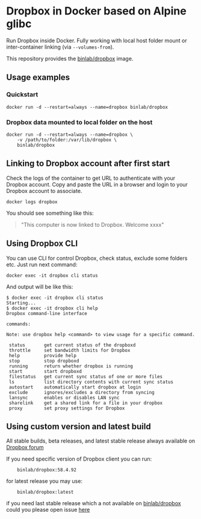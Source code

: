 # Dropbox in Docker based on Alpine glibc

[hub]: https://hub.docker.com/r/binlab/dropbox/

Run Dropbox inside Docker. Fully working with local host folder mount or inter-container linking (via `--volumes-from`).

This repository provides the [binlab/dropbox](https://registry.hub.docker.com/u/binlab/dropbox/) image.

## Usage examples

### Quickstart

    docker run -d --restart=always --name=dropbox binlab/dropbox

### Dropbox data mounted to local folder on the host

    docker run -d --restart=always --name=dropbox \
        -v /path/to/folder:/var/lib/dropbox \
        binlab/dropbox

## Linking to Dropbox account after first start

Check the logs of the container to get URL to authenticate with your Dropbox account.
Copy and paste the URL in a browser and login to your Dropbox account to associate.

    docker logs dropbox

You should see something like this:

> "This computer is now linked to Dropbox. Welcome xxxx"

## Using Dropbox CLI

You can use CLI for control Dropbox, check status, exclude some folders etc.
Just run next command:

    docker exec -it dropbox cli status

And output will be like this:


    $ docker exec -it dropbox cli status
    Starting...
    $ docker exec -it dropbox cli help
    Dropbox command-line interface
    
    commands:
    
    Note: use dropbox help <command> to view usage for a specific command.
    
     status       get current status of the dropboxd
     throttle     set bandwidth limits for Dropbox
     help         provide help
     stop         stop dropboxd
     running      return whether dropbox is running
     start        start dropboxd
     filestatus   get current sync status of one or more files
     ls           list directory contents with current sync status
     autostart    automatically start dropbox at login
     exclude      ignores/excludes a directory from syncing
     lansync      enables or disables LAN sync
     sharelink    get a shared link for a file in your dropbox
     proxy        set proxy settings for Dropbox

## Using custom version and latest build

All stable builds, beta releases, and latest stable release always available on [Dropbox forum](https://www.dropboxforum.com/t5/Desktop-client-builds/bd-p/101003016)

If you need specific version of Dropbox client you can run:

        binlab/dropbox:58.4.92

for latest release you may use:

        binlab/dropbox:latest

if you need last stable release which a not available on [binlab/dropbox](https://registry.hub.docker.com/u/binlab/dropbox/) could you please open issue [here](https://github.com/binlab/docker-dropbox/issues)
